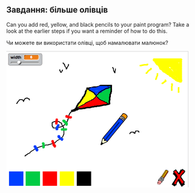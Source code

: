 ## Завдання: більше олівців

Can you add red, yellow, and black pencils to your paint program? Take a look at the earlier steps if you want a reminder of how to do this.

Чи можете ви використати олівці, щоб намалювати малюнок?

![скріншот](images/paint-final.png)